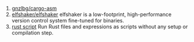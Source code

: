  1. [gnzlbg/cargo-asm](https://github.com/gnzlbg/cargo-asm)
 2. [elfshaker/elfshaker](https://github.com/elfshaker/elfshaker) elfshaker is a low-footprint, high-performance version control system fine-tuned for binaries.
 3. [rust script](https://rust-script.org/) Run Rust files and expressions as scripts without any setup or compilation step.
